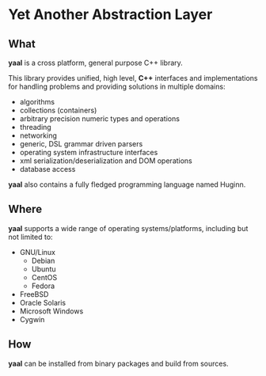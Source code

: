 # Yet Another Abstraction Layer

## What

**yaal** is a cross platform, general purpose C++ library.

This library provides unified, high level,
**C++** interfaces and implementations
for handling problems and providing solutions in multiple domains:

- algorithms
- collections (containers)
- arbitrary precision numeric types and operations
- threading
- networking
- generic, DSL grammar driven parsers
- operating system infrastructure interfaces
- xml serialization/deserialization and DOM operations
- database access

**yaal** also contains a fully fledged
programming language named Huginn.

## Where

**yaal** supports a wide range of operating systems/platforms,
including but not limited to:

- GNU/Linux
	- Debian
	- Ubuntu
	- CentOS
	- Fedora
- FreeBSD
- Oracle Solaris
- Microsoft Windows
- Cygwin

## How

**yaal** can be installed from binary packages and build from sources.
